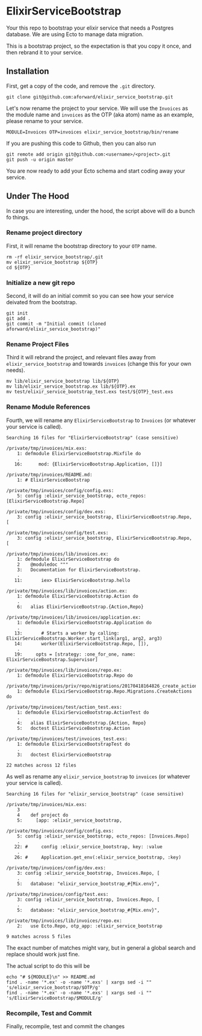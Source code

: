 # ElixirServiceBootstrap

Your this repo to bootstrap your elixir service that needs a
Postgres database.  We are using Ecto to manage data migration.

This is a bootstrap project, so the expectation is that you
copy it once, and then rebrand it to your service.

## Installation

First, get a copy of the code, and remove the `.git` directory.

```
git clone git@github.com:aforward/elixir_service_bootstrap.git
```

Let's now rename the project to your service. We will use the `Invoices` as the module name and `invoices` as the OTP (aka atom) name as an example, please rename to your service.

```
MODULE=Invoices OTP=invoices elixir_service_bootstrap/bin/rename
```

If you are pushing this code to Github, then you can also run

```
git remote add origin git@github.com:<username>/<project>.git
git push -u origin master
```

You are now ready to add your Ecto schema and start coding away your service.


## Under The Hood

In case you are interesting, under the hood, the script above will do a bunch fo things.

### Rename project directory

First, it will rename the bootstrap directory to your `OTP` name.

```
rm -rf elixir_service_bootstrap/.git
mv elixir_service_bootstrap ${OTP}
cd ${OTP}
```

### Initialize a new git repo

Second, it will do an initial commit so you can see how your service deivated from the bootstrap.


```
git init
git add .
git commit -m "Initial commit (cloned aforward/elixir_service_bootstrap)"
```

### Rename Project Files

Third it will rebrand the project, and relevant files away from
`elixir_service_bootstrap` and towards `invoices` (change this
for your own needs).

```
mv lib/elixir_service_bootstrap lib/${OTP}
mv lib/elixir_service_bootstrap.ex lib/${OTP}.ex
mv test/elixir_service_bootstrap_test.exs test/${OTP}_test.exs
```


### Rename Module References

Fourth, we will rename any `ElixirServiceBootstrap` to `Invoices` (or whatever your service is called).

```
Searching 16 files for "ElixirServiceBootstrap" (case sensitive)

/private/tmp/invoices/mix.exs:
    1: defmodule ElixirServiceBootstrap.Mixfile do
    .
   16:      mod: {ElixirServiceBootstrap.Application, []}]

/private/tmp/invoices/README.md:
    1: # ElixirServiceBootstrap

/private/tmp/invoices/config/config.exs:
    5: config :elixir_service_bootstrap, ecto_repos: [ElixirServiceBootstrap.Repo]

/private/tmp/invoices/config/dev.exs:
    3: config :elixir_service_bootstrap, ElixirServiceBootstrap.Repo, [

/private/tmp/invoices/config/test.exs:
    3: config :elixir_service_bootstrap, ElixirServiceBootstrap.Repo, [

/private/tmp/invoices/lib/invoices.ex:
    1: defmodule ElixirServiceBootstrap do
    2    @moduledoc """
    3:   Documentation for ElixirServiceBootstrap.
    .
   11:       iex> ElixirServiceBootstrap.hello

/private/tmp/invoices/lib/invoices/action.ex:
    1: defmodule ElixirServiceBootstrap.Action do
    .
    6:   alias ElixirServiceBootstrap.{Action,Repo}

/private/tmp/invoices/lib/invoices/application.ex:
    1: defmodule ElixirServiceBootstrap.Application do
    .
   13:       # Starts a worker by calling: ElixirServiceBootstrap.Worker.start_link(arg1, arg2, arg3)
   14:       worker(ElixirServiceBootstrap.Repo, []),
    .
   19:     opts = [strategy: :one_for_one, name: ElixirServiceBootstrap.Supervisor]

/private/tmp/invoices/lib/invoices/repo.ex:
    1: defmodule ElixirServiceBootstrap.Repo do

/private/tmp/invoices/priv/repo/migrations/20170418164826_create_actions.exs:
    1: defmodule ElixirServiceBootstrap.Repo.Migrations.CreateActions do

/private/tmp/invoices/test/action_test.exs:
    1: defmodule ElixirServiceBootstrap.ActionTest do
    .
    4:   alias ElixirServiceBootstrap.{Action, Repo}
    5:   doctest ElixirServiceBootstrap.Action

/private/tmp/invoices/test/invoices_test.exs:
    1: defmodule ElixirServiceBootstrapTest do
    .
    3:   doctest ElixirServiceBootstrap

22 matches across 12 files
```

As well as rename any `elixir_service_bootstrap` to `invoices` (or whatever your service is called).

```
Searching 16 files for "elixir_service_bootstrap" (case sensitive)

/private/tmp/invoices/mix.exs:
    3
    4    def project do
    5:     [app: :elixir_service_bootstrap,

/private/tmp/invoices/config/config.exs:
    5: config :elixir_service_bootstrap, ecto_repos: [Invoices.Repo]
    .
   22: #     config :elixir_service_bootstrap, key: :value
    .
   26: #     Application.get_env(:elixir_service_bootstrap, :key)

/private/tmp/invoices/config/dev.exs:
    3: config :elixir_service_bootstrap, Invoices.Repo, [
    .
    5:   database: "elixir_service_bootstrap_#{Mix.env}",

/private/tmp/invoices/config/test.exs:
    3: config :elixir_service_bootstrap, Invoices.Repo, [
    .
    5:   database: "elixir_service_bootstrap_#{Mix.env}",

/private/tmp/invoices/lib/invoices/repo.ex:
    2:   use Ecto.Repo, otp_app: :elixir_service_bootstrap

9 matches across 5 files
```


The exact number of matches might vary, but in general a global search and replace should work just fine.

The actual script to do this will be

```
echo "# ${MODULE}\n" >> README.md
find . -name '*.ex' -o -name '*.exs' | xargs sed -i "" 's/elixir_service_bootstrap/$OTP/g'
find . -name '*.ex' -o -name '*.exs' | xargs sed -i "" 's/ElixirServiceBootstrap/$MODULE/g'
```

### Recompile, Test and Commit

Finally, recompile, test and commit the changes


